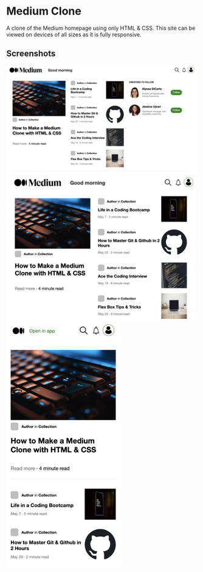 # Medium Clone

A clone of the Medium homepage using only HTML & CSS. This site can be viewed on devices of all sizes as it is fully responsive.

## Screenshots

<img src="https://github.com/alyssadicarlo/medium_clone/blob/main/images/desktop_screenshot.png">

<div style="display: inline-block">
    <img width=500 src="https://github.com/alyssadicarlo/medium_clone/blob/main/images/tablet_screenshot.png">
    <img width=300 src="https://github.com/alyssadicarlo/medium_clone/blob/main/images/phone_screenshot.png">
</div>